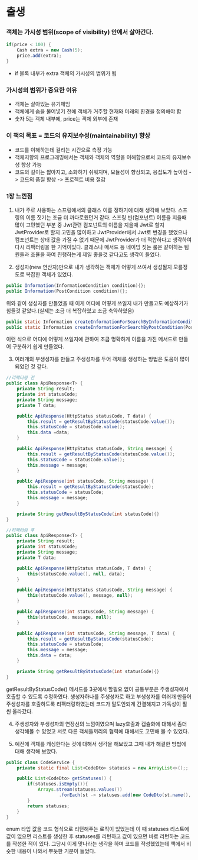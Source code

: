 # 출생

### 객체는 가시성 범위(scope of visibility) 안에서 살아간다.

```java
if(price < 100) {
    Cash extra = new Cash(5);
    price.add(extra);
}
```

- if 블록 내부가 extra 객체의 가시성의 범위가 됨

### 가시성의 범위가 중요한 이유
- 객체는 살아있는 유기체임
- 객체에게 숨을 불어넣기 전에 객체가 거주할 현재와 미래의 환경을 정의해야 함
- 숫자 5는 객체 내부에, price는 객체 외부에 존재

### 이 책의 목표 = 코드의 유지보수성(maintainability) 향상
- 코드를 이해하는데 걸리는 시간으로 측정 가능
- 객체지향의 프로그래밍에서는 객체와 객체의 역할을 이해함으로써 코드의 유지보수성 향상 가능
- 코드의 길이는 짧아지고, 소화하기 쉬워지며, 모듈성이 향상되고, 응집도가 높아짐 -> 코드의 품질 향상 -> 프로젝트 비용 절감

### 1장 느낀점
1. 내가 주로 사용하는 스프링에서의 클래스 이름 정하기에 대해 생각해 보았다. 
스프링의 이름 짓기는 조금 더 까다로웠던거 같다.
스프링 빈(컴포넌트) 이름을 지을때 많이 고민했던 부분 중 Jwt관련 컴포넌트의 이름을 지을때 Jwt로 할지 JwtProvider로 할지 고민을 많이하고 JwtProvider에서 Jwt로 변경을 했었으나 컴포넌트는 상태 값을 가질 수 없기 때문에 JwtProvider가 더 적합하다고 생각하여 다시 리팩터링을 한 기억이있다.
클래스나 메서드 등 네이밍 짓는 룰은 같이하는 팀원들과 조율을 하여 진행하는게 제일 좋을것 같다고도 생각이 들었다.

2. 생성자(new 연산자)만으로 내가 생각하는 객체가 어떻게 쓰여서 생성될지 모를정도로 복잡한 객체가 있었다.
```java
public Information(InformationCondition condition){};
public Information(PostCondition condition){};
```

위와 같이 생성자를 만들었을 때 이게 어디에 어떻게 쓰일지 내가 만들고도 예상하기가 힘들것 같았다.(실제는 조금 더 복잡하였고 조금 축약하였음)

```java
public static Information createInformationForSearchByInformationCondition(InformationCondition condition){};
public static Information createInformationForSearchByPostCondition(PostCondition condition){};
```

이런 식으로 어디에 어떻게 쓰일지에 관하여 조금 명확하게 이름을 가진 메서드로 만들어 구분하기 쉽게 만들었다.

3. 여러개의 부생성자를 만들고 주생성자를 두어 객체를 생성하는 방법은 도움이 많이 되었던 것 같다.

```java
//리팩터링 전
public class ApiResponse<T> {
    private String result;
    private int statusCode;
    private String message;
    private T data;

    public ApiResponse(HttpStatus statusCode, T data) {
        this.result = getResultByStatusCode(statusCode.value());
        this.statusCode = statusCode.value();
        this.data =data;
    }

    public ApiResponse(HttpStatus statusCode, String message) {
        this.result = getResultByStatusCode(statusCode.value());
        this.statusCode = statusCode.value();
        this.message = message;
    }

    public ApiResponse(int statusCode, String message) {
        this.result = getResultByStatusCode(statusCode);
        this.statusCode = statusCode;
        this.message = message;
    }

    private String getResultByStatusCode(int statusCode){}
}
```

```java
//리팩터링 후
public class ApiResponse<T> {
    private String result;
    private int statusCode;
    private String message;
    private T data;

    public ApiResponse(HttpStatus statusCode, T data) {
        this(statusCode.value(), null, data);
    }

    public ApiResponse(HttpStatus statusCode, String message) {
        this(statusCode.value(), message, null);
    }

    public ApiResponse(int statusCode, String message) {
        this(statusCode, message, null);
    }

    public ApiResponse(int statusCode, String message, T data) {
        this.result = getResultByStatusCode(statusCode);
        this.statusCode = statusCode;
        this.message = message;
        this.data = data;
    }

    private String getResultByStatusCode(int statusCode){}
}
```

getResultByStatusCode() 메서드를 3곳에서 할필요 없이 공통부분은 주생성자에서 호출할 수 있도록 수정하였다.
생성자하나를 주생성자로 하고 부생성자를 여러개 만들어 주생성자를 호출하도록 리팩터링하였는데 코드가 말도안되게 간결해지고 가독성이 훨씬 올라갔다.

4. 주생성자와 부생성자의 연장선의 느낌이였으며 lazy호출과 캡슐화에 대해서 좀더 생각해볼 수 있었고 서로 다른 객체들끼리의 협력에 대해서도 고민해 볼 수 있었다.

5. 예전에 객체를 캐싱한다는 것에 대해서 생각을 해보았고 그때 내가 해결한 방법에 대해 생각해 보았다.

```java
public class CodeService {
    private static final List<CodeDto> statuses = new ArrayList<>();;

    public List<CodeDto> getStatuses() {
        if(statuses.isEmpty()){
            Arrays.stream(statuses.values())
                    .forEach(st -> statuses.add(new CodeDto(st.name(), st.getTitle())));
        }
        return statuses;
    }
}
```

enum 타입 값을 코드 형식으로 리턴해주는 로직이 있었는데 이 때 statuses 리스트에 값이 없으면 리스트를 생성한 후 statuses를 리턴하고 값이 있으면 바로 리턴하는 코드를 작성한 적이 있다.
그당시 이게 맞나라는 생각을 하며 코드를 작성했었는데 책에서 비슷한 내용이 나와서 뿌듯한 기분이 들었다.
